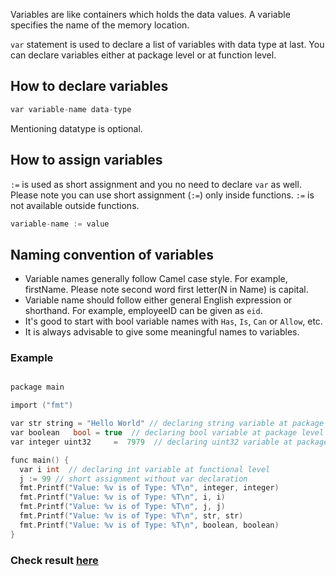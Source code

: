 Variables are like containers which holds the data values. A variable specifies the name of the memory location. 

`var` statement is used to declare a list of variables with data type at last. You can declare variables either at package level or at function level.

## How to declare variables

```c
var variable-name data-type
```
Mentioning datatype is optional.

## How to assign variables

`:=` is used as short assignment and you no need to declare `var` as well. Please note you can use short assignment (`:=`) only inside functions. `:=` is not available outside functions. 

```c
variable-name := value
```

## Naming convention of variables

* Variable names generally follow Camel case style. For example, firstName. Please note second word first letter(N in Name) is capital.
* Variable name should follow either general English expression or shorthand. For example, employeeID can be given as `eid`.
* It's good to start with bool variable names with `Has`, `Is`, `Can` or `Allow`, etc.
* It is always advisable to give some meaningful names to variables.

### Example

```c

package main

import ("fmt")

var str string = "Hello World" // declaring string variable at package level
var boolean   bool = true  // declaring bool variable at package level
var integer uint32     =  7979  // declaring uint32 variable at package level

func main() {
  var i int  // declaring int variable at functional level
  j := 99 // short assignment without var declaration
  fmt.Printf("Value: %v is of Type: %T\n", integer, integer)
  fmt.Printf("Value: %v is of Type: %T\n", i, i)
  fmt.Printf("Value: %v is of Type: %T\n", j, j)
  fmt.Printf("Value: %v is of Type: %T\n", str, str)
  fmt.Printf("Value: %v is of Type: %T\n", boolean, boolean)
}
```

### Check result [here](https://onecompiler.com/go/3vpkzg55z)
